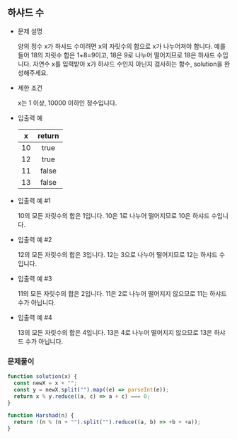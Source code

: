 ## 하샤드 수

- 문제 설명

  양의 정수 x가 하샤드 수이려면 x의 자릿수의 합으로 x가 나누어져야 합니다. 예를 들어 18의 자릿수 합은 1+8=9이고, 18은 9로 나누어 떨어지므로 18은 하샤드 수입니다. 자연수 x를 입력받아 x가 하샤드 수인지 아닌지 검사하는 함수, solution을 완성해주세요.

- 제한 조건

  x는 1 이상, 10000 이하인 정수입니다.

- 입출력 예

  |  x  | return |
  | :-: | :----: |
  | 10  |  true  |
  | 12  |  true  |
  | 11  | false  |
  | 13  | false  |

- 입출력 예 #1

  10의 모든 자릿수의 합은 1입니다. 10은 1로 나누어 떨어지므로 10은 하샤드 수입니다.

- 입출력 예 #2

  12의 모든 자릿수의 합은 3입니다. 12는 3으로 나누어 떨어지므로 12는 하샤드 수입니다.

- 입출력 예 #3

  11의 모든 자릿수의 합은 2입니다. 11은 2로 나누어 떨어지지 않으므로 11는 하샤드 수가 아닙니다.

- 입출력 예 #4

  13의 모든 자릿수의 합은 4입니다. 13은 4로 나누어 떨어지지 않으므로 13은 하샤드 수가 아닙니다.

### 문제풀이

```jsx
function solution(x) {
  const newX = x + "";
  const y = newX.split("").map((e) => parseInt(e));
  return x % y.reduce((a, c) => a + c) === 0;
}
```

```jsx
function Harshad(n) {
  return !(n % (n + "").split("").reduce((a, b) => +b + +a));
}
```
